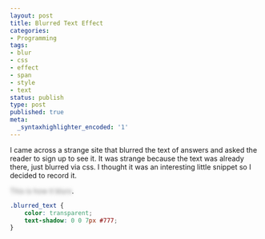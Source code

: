 ```yaml
---
layout: post
title: Blurred Text Effect
categories:
- Programming
tags:
- blur
- css
- effect
- span
- style
- text
status: publish
type: post
published: true
meta:
  _syntaxhighlighter_encoded: '1'
---
```


I came across a strange site that blurred the text of answers and asked the reader to sign up to see it. It was strange because the text was already there, just blurred via css. I thought it was an interesting little snippet so I decided to record it.

<span style="color:transparent; text-shadow:0 0 7px #777">This is how it blurs</span>.

``` css
.blurred_text {
	color: transparent;
	text-shadow: 0 0 7px #777;
}
```
